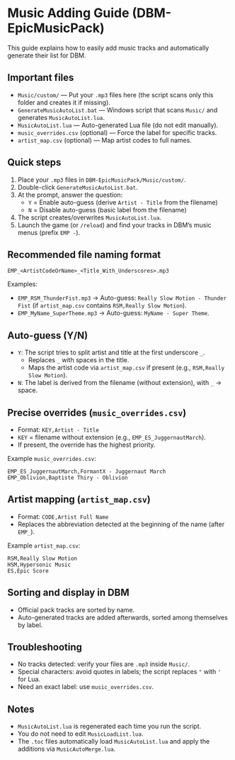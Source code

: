 # Music Adding Guide (DBM-EpicMusicPack)

This guide explains how to easily add music tracks and automatically generate their list for DBM.

## Important files

- `Music/custom/` — Put your `.mp3` files here (the script scans only this folder and creates it if missing).
- `GenerateMusicAutoList.bat` — Windows script that scans `Music/` and generates `MusicAutoList.lua`.
- `MusicAutoList.lua` — Auto-generated Lua file (do not edit manually).
- `music_overrides.csv` (optional) — Force the label for specific tracks.
- `artist_map.csv` (optional) — Map artist codes to full names.

## Quick steps

1. Place your `.mp3` files in `DBM-EpicMusicPack/Music/custom/`.
2. Double-click `GenerateMusicAutoList.bat`.
3. At the prompt, answer the question:
   - `Y` = Enable auto-guess (derive `Artist - Title` from the filename)
   - `N` = Disable auto-guess (basic label from the filename)
4. The script creates/overwrites `MusicAutoList.lua`.
5. Launch the game (or `/reload`) and find your tracks in DBM’s music menus (prefix `EMP -`).

## Recommended file naming format

```
EMP_<ArtistCodeOrName>_<Title_With_Underscores>.mp3
```

Examples:
- `EMP_RSM_ThunderFist.mp3` → Auto-guess: `Really Slow Motion - Thunder Fist` (if `artist_map.csv` contains `RSM,Really Slow Motion`).
- `EMP_MyName_SuperTheme.mp3` → Auto-guess: `MyName - Super Theme`.

## Auto-guess (Y/N)

- `Y`: The script tries to split artist and title at the first underscore `_`.
  - Replaces `_` with spaces in the title.
  - Maps the artist code via `artist_map.csv` if present (e.g., `RSM,Really Slow Motion`).
- `N`: The label is derived from the filename (without extension), with `_` → space.

## Precise overrides (`music_overrides.csv`)

- Format: `KEY,Artist - Title`
- `KEY` = filename without extension (e.g., `EMP_ES_JuggernautMarch`).
- If present, the override has the highest priority.

Example `music_overrides.csv`:
```
EMP_ES_JuggernautMarch,FormantX - Juggernaut March
EMP_Oblivion,Baptiste Thiry - Oblivion
```

## Artist mapping (`artist_map.csv`)

- Format: `CODE,Artist Full Name`
- Replaces the abbreviation detected at the beginning of the name (after `EMP_`).

Example `artist_map.csv`:
```
RSM,Really Slow Motion
HSM,Hypersonic Music
ES,Epic Score
```

<!-- The generator now scans only Music/custom, so no need to exclude official tracks. -->

## Sorting and display in DBM

- Official pack tracks are sorted by name.
- Auto-generated tracks are added afterwards, sorted among themselves by label.

## Troubleshooting

- No tracks detected: verify your files are `.mp3` inside `Music/`.
- Special characters: avoid quotes in labels; the script replaces `"` with `'` for Lua.
- Need an exact label: use `music_overrides.csv`.

## Notes

- `MusicAutoList.lua` is regenerated each time you run the script.
- You do not need to edit `MusicLoadList.lua`.
- The `.toc` files automatically load `MusicAutoList.lua` and apply the additions via `MusicAutoMerge.lua`.
